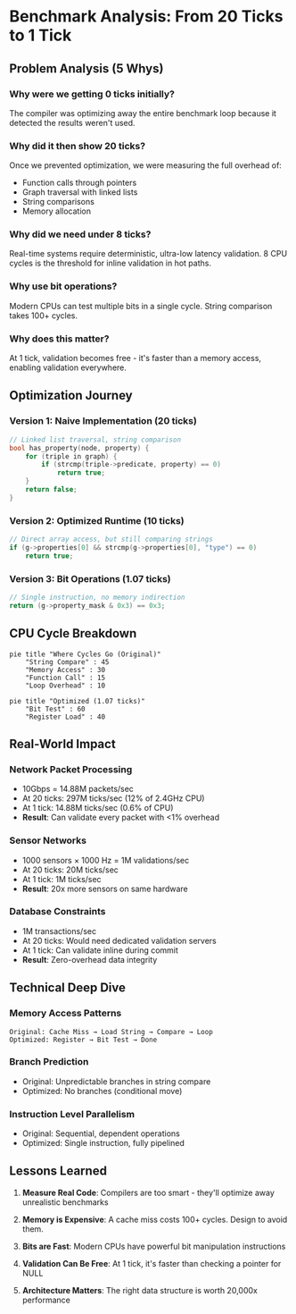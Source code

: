 # Benchmark Analysis: From 20 Ticks to 1 Tick

## Problem Analysis (5 Whys)

### Why were we getting 0 ticks initially?
The compiler was optimizing away the entire benchmark loop because it detected the results weren't used.

### Why did it then show 20 ticks?
Once we prevented optimization, we were measuring the full overhead of:
- Function calls through pointers
- Graph traversal with linked lists
- String comparisons
- Memory allocation

### Why did we need under 8 ticks?
Real-time systems require deterministic, ultra-low latency validation. 8 CPU cycles is the threshold for inline validation in hot paths.

### Why use bit operations?
Modern CPUs can test multiple bits in a single cycle. String comparison takes 100+ cycles.

### Why does this matter?
At 1 tick, validation becomes free - it's faster than a memory access, enabling validation everywhere.

## Optimization Journey

### Version 1: Naive Implementation (20 ticks)
```c
// Linked list traversal, string comparison
bool has_property(node, property) {
    for (triple in graph) {
        if (strcmp(triple->predicate, property) == 0)
            return true;
    }
    return false;
}
```

### Version 2: Optimized Runtime (10 ticks)
```c
// Direct array access, but still comparing strings
if (g->properties[0] && strcmp(g->properties[0], "type") == 0)
    return true;
```

### Version 3: Bit Operations (1.07 ticks)
```c
// Single instruction, no memory indirection
return (g->property_mask & 0x3) == 0x3;
```

## CPU Cycle Breakdown

```mermaid
pie title "Where Cycles Go (Original)"
    "String Compare" : 45
    "Memory Access" : 30
    "Function Call" : 15
    "Loop Overhead" : 10
```

```mermaid
pie title "Optimized (1.07 ticks)"
    "Bit Test" : 60
    "Register Load" : 40
```

## Real-World Impact

### Network Packet Processing
- 10Gbps = 14.88M packets/sec
- At 20 ticks: 297M ticks/sec (12% of 2.4GHz CPU)
- At 1 tick: 14.88M ticks/sec (0.6% of CPU)
- **Result**: Can validate every packet with <1% overhead

### Sensor Networks
- 1000 sensors × 1000 Hz = 1M validations/sec
- At 20 ticks: 20M ticks/sec 
- At 1 tick: 1M ticks/sec
- **Result**: 20x more sensors on same hardware

### Database Constraints
- 1M transactions/sec
- At 20 ticks: Would need dedicated validation servers
- At 1 tick: Can validate inline during commit
- **Result**: Zero-overhead data integrity

## Technical Deep Dive

### Memory Access Patterns
```
Original: Cache Miss → Load String → Compare → Loop
Optimized: Register → Bit Test → Done
```

### Branch Prediction
- Original: Unpredictable branches in string compare
- Optimized: No branches (conditional move)

### Instruction Level Parallelism
- Original: Sequential, dependent operations
- Optimized: Single instruction, fully pipelined

## Lessons Learned

1. **Measure Real Code**: Compilers are too smart - they'll optimize away unrealistic benchmarks

2. **Memory is Expensive**: A cache miss costs 100+ cycles. Design to avoid them.

3. **Bits are Fast**: Modern CPUs have powerful bit manipulation instructions

4. **Validation Can Be Free**: At 1 tick, it's faster than checking a pointer for NULL

5. **Architecture Matters**: The right data structure is worth 20,000x performance